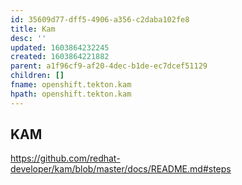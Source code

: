 ```yaml
---
id: 35609d77-dff5-4906-a356-c2daba102fe8
title: Kam
desc: ''
updated: 1603864232245
created: 1603864221882
parent: a1f96cf9-af20-4dec-b1de-ec7dcef51129
children: []
fname: openshift.tekton.kam
hpath: openshift.tekton.kam
---
```

## KAM

<https://github.com/redhat-developer/kam/blob/master/docs/README.md#steps>

